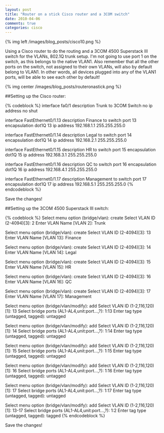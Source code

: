 ```yaml
---
layout: post
title: "Router on a stick Cisco router and a 3COM switch"
date: 2010-04-06
comments: true
categories: cisco
---
```

{% img left /images/blog_posts/cisco10.png %}

Using a Cisco router to do the routing and a 3COM 4500 Superstack III switch for the VLANs, 802.1Q trunk setup. I'm not going to use port 1 on the switch, as this belongs to the native VLAN1. Also remember that all the other ports on the switch, not assigned to their own VLANs, will also by default belong to VLAN1. In other words, all devices plugged into any of the VLAN1 ports, will be able to see each other by default!
<!--more-->

{% img center /images/blog_posts/routeronastick.png %}

##Setting up the Cisco router:

{% codeblock %}
interface fa0/1
description Trunk to 3COM Switch
no ip address
no shut

interface FastEthernet0/1.13
description Finance to switch port 13
encapsulation dot1Q 13
ip address 192.168.1.1 255.255.255.0

interface FastEthernet0/1.14
description Legal to switch port 14
encapsulation dot1Q 14
ip address 192.168.2.1 255.255.255.0

interface FastEthernet0/1.15
description HR to switch port 15
encapsulation dot1Q 15
ip address 192.168.3.1 255.255.255.0

interface FastEthernet0/1.16
description QC to switch port 16
encapsulation dot1Q 16
ip address 192.168.4.1 255.255.255.0

interface FastEthernet0/1.17
description Management to switch port 17
encapsulation dot1Q 17
ip address 192.168.5.1 255.255.255.0
{% endcodeblock %}

Save the changes!

##Setting up the 3COM 4500 Superstack III switch:

{% codeblock %}
Select menu option (bridge/vlan): create
Select VLAN ID (2-4094)[3]: 2
Enter VLAN Name [VLAN 2]: Trunk

Select menu option (bridge/vlan): create
Select VLAN ID (2-4094)[3]: 13
Enter VLAN Name [VLAN 13]: Finance

Select menu option (bridge/vlan): create
Select VLAN ID (2-4094)[3]: 14
Enter VLAN Name [VLAN 14]: Legal

Select menu option (bridge/vlan): create
Select VLAN ID (2-4094)[3]: 15
Enter VLAN Name [VLAN 15]: HR

Select menu option (bridge/vlan): create
Select VLAN ID (2-4094)[3]: 16
Enter VLAN Name [VLAN 16]: QC

Select menu option (bridge/vlan): create
Select VLAN ID (2-4094)[3]: 17
Enter VLAN Name [VLAN 17]: Management

Select menu option (bridge/vlan/modify): add
Select VLAN ID (1-2,116,120)[1]: 13
Select bridge ports (AL1-AL4,unit:port...,?): 1:13
Enter tag type (untagged, tagged): untagged

Select menu option (bridge/vlan/modify): add
Select VLAN ID (1-2,116,120)[1]: 14
Select bridge ports (AL1-AL4,unit:port...,?): 1:14
Enter tag type (untagged, tagged): untagged

Select menu option (bridge/vlan/modify): add
Select VLAN ID (1-2,116,120)[1]: 15
Select bridge ports (AL1-AL4,unit:port...,?): 1:15
Enter tag type (untagged, tagged): untagged

Select menu option (bridge/vlan/modify): add
Select VLAN ID (1-2,116,120)[1]: 16
Select bridge ports (AL1-AL4,unit:port...,?): 1:16
Enter tag type (untagged, tagged): untagged

Select menu option (bridge/vlan/modify): add
Select VLAN ID (1-2,116,120)[1]: 17
Select bridge ports (AL1-AL4,unit:port...,?): 1:17
Enter tag type (untagged, tagged): untagged

Select menu option (bridge/vlan/modify): add
Select VLAN ID (1-2,116,120)[1]: 13-17
Select bridge ports (AL1-AL4,unit:port...,?): 1:2
Enter tag type (untagged, tagged): tagged
{% endcodeblock %}

Save the changes!

